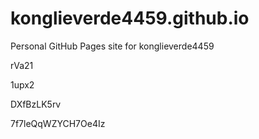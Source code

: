 # konglieverde4459.github.io
Personal GitHub Pages site for konglieverde4459
































rVa21
















1upx2








DXfBzLK5rv




7f7leQqWZYCH7Oe4Iz
